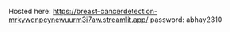 Hosted here: https://breast-cancerdetection-mrkywqnpcynewuurm3i7aw.streamlit.app/ 
password: abhay2310
